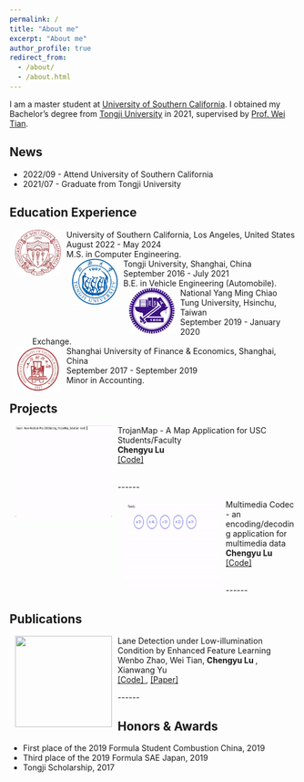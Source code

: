 ```yaml
---
permalink: /
title: "About me"
excerpt: "About me"
author_profile: true
redirect_from: 
  - /about/
  - /about.html
---
```


I am a master student at [University of Southern California](https://www.usc.edu/). I obtained my Bachelor’s degree from [Tongji University](https://www.tongji.edu.cn/) in 2021, supervised by [Prof. Wei Tian](https://auto.tongji.edu.cn/info/1176/7060.htm). 
<!-- My current research interests include artificial intelligence, machine learning, computer vision, and image processing, particularly in the domains of Image and Video Restoration and Enhancement and Multi-Modality Scene Understanding. -->

News
------
- 2022/09 - Attend University of Southern California
- 2021/07 - Graduate from Tongji University

Education Experience
------

<dl>
              <dt>
                <img align="left" width="80" height="80" hspace="10" src="/images/USC.jpeg"
                />
              </dt>
              <dt>
                University of Southern California, Los Angeles, United States
              </dt>
              <dd>
                August 2022 - May 2024
              </dd>
              <dd>
                M.S. in Computer Engineering.
              </dd>
              <dt>
                <img align="left" width="80" height="80" hspace="10" src="/images/TJU.jpeg"
                />
              </dt>
              <dt>
                Tongji University, Shanghai, China
              </dt>
              <dd>
                September 2016 - July 2021
              </dd>
              <dd>
                B.E. in Vehicle Engineering (Automobile).
              </dd>
              <dt>
                <img align="left" width="80" height="80" hspace="10" src="/images/NCTU.jpeg"
                />
              </dt>
              <dt>
                National Yang Ming Chiao Tung University, Hsinchu, Taiwan
              </dt>
              <dd>
                September 2019 - January 2020
              </dd>
              <dd>
                Exchange.
              </dd>
              <dt>
                <img align="left" width="80" height="80" hspace="10" src="/images/SUFE.jpeg"
                />
              </dt>
              <dt>
                Shanghai University of Finance & Economics, Shanghai, China
              </dt>
              <dd>
                September 2017 - September 2019
              </dd>
              <dd>
                Minor in Accounting.
              </dd>
            </dl>

Projects
------
<dl>
              <dt>
                <img align="left" width="170" height="160" hspace="10" src="/images/TrojanMap.gif"
                />
              </dt>
              <dt>
                TrojanMap - A Map Application for USC Students/Faculty
              </dt>
              <dd>
                <strong>
                Chengyu Lu
                </strong>
              </dd>
              <dd>
                <a href="https://github.com/Lu-Chengyu/USC-MSEE/tree/main/EE538/fall2022_trojanmap-Lu-Chengyu-main">
                  [Code]
                </a>
<!--                 ,
                <a href="">
                  [Project page]
                </a> -->
              </dd>

  </dl>
<br/>
------
  <dl>
              <dt>
                <img align="left" width="170" height="160" hspace="10" src="/images/Huffman Coding.gif"
                />
              </dt>
              <dt>
                Multimedia Codec - an encoding/decoding application for multimedia data
              </dt>
              <dd>
                <strong>
                Chengyu Lu
                </strong>
              </dd>
              <dd>
                <a href="https://github.com/Lu-Chengyu/USC-MSEE/tree/main/EE669">
                  [Code]
                </a>
<!--                 ,
                <a href="">
                  [Project page]
                </a> -->
              </dd>
            </dl>
<br/>
------

Publications
------
<dl>
              <dt>
                <img align="left" width="170" height="160" hspace="10" src="/images/Graduation Design.gif"
                />
              </dt>
              <dt>
                Lane Detection under Low-illumination Condition by Enhanced Feature Learning
              </dt>
              <dd>
                Wenbo Zhao, Wei Tian,
                <strong>
                Chengyu Lu
                </strong>
                , Xianwang Yu
              </dd>
<!--               <dd>
                Arxiv preprint
              </dd> -->
              <dd>
                <a href="https://github.com/Lu-Chengyu/Zero-DCE_RESA/tree/main">
                  [Code]
                </a>
                ,
                <a href="https://www.sae.org/publications/technical-papers/content/2022-01-7102/">
                  [Paper]
                </a>
<!--                 ,
                <a href="">
                  [Project page]
                </a> -->
              </dd>
            </dl>
------


Honors & Awards
------
- First place of the 2019 Formula Student Combustion China, 2019
- Third place of the 2019 Formula SAE Japan, 2019
- Tongji Scholarship, 2017
<br/>
<br/>
<br/>

